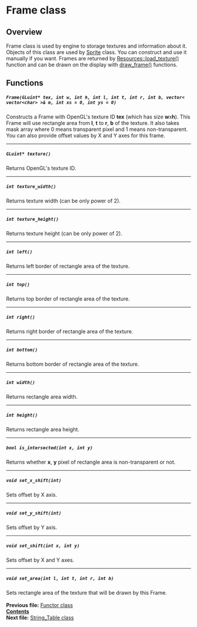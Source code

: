 ﻿# Frame class

## Overview

Frame class is used by engine to storage textures and information about it. Objects of this class are used by [Sprite](13_Sprite.md) class. You can construct and use it manually if you want. Frames are returned by [Resources::load_texture()](07_Resources.md#frame-load_texturestring-filename) function and can be drawn on the display with [draw_frame()](21_utils_h#void-draw_frame) functions.

## Functions  

##### `Frame(GLuint* tex, int w, int h, int l, int t, int r, int b, vector< vector<char> >& m, int xs = 0, int ys = 0)`
Constructs a Frame with OpenGL's texture ID **tex** (which has size **w**x**h**). This Frame will use rectangle area from **l**, **t** to **r**, **b** of the texture. It also takes mask array where 0 means transparent pixel and 1 means non-transparent. You can also provide offset values by X and Y axes for this frame. 

----
##### `GLuint* texture()`
Returns OpenGL's texture ID.  

----
##### `int texture_width()`
Returns texture width (can be only power of 2).  

----
##### `int texture_height()`
Returns texture height (can be only power of 2).  

----
##### `int left()`
Returns left border of rectangle area of the texture.  

----
##### `int top()`
Returns top border of rectangle area of the texture.  

----
##### `int right()`
Returns right border of rectangle area of the texture.  

----
##### `int bottom()`
Returns bottom border of rectangle area of the texture.  

----
##### `int width()`
Returns rectangle area width.  

----
##### `int height()`
Returns rectangle area height.  

----
##### `bool is_intersected(int x, int y)`
Returns whether **x**, **y** pixel of rectangle area is non-transparent or not.

----
##### `void set_x_shift(int)`
Sets offset by X axis.  

----
##### `void set_y_shift(int)`
Sets offset by Y axis.

----
##### `void set_shift(int x, int y)`
Sets offset by X and Y axes.  

----
##### `void set_area(int l, int t, int r, int b)`
Sets rectangle area of the texture that will be drawn by this Frame.
   
   
**Previous file:** [Functor class](11_Functor.md)  
**[Contents](00_Contents.md)**  
**Next file:** [String_Table class](13_String_Table.md)